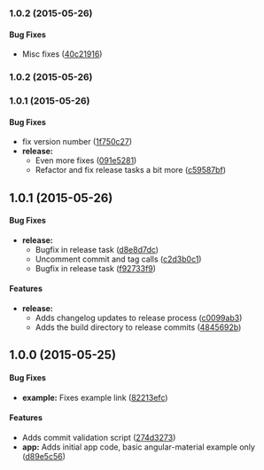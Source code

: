 ### 1.0.2 (2015-05-26)


#### Bug Fixes

* Misc fixes ([40c21916](https://github.com/TomNeyland/neweden.im-frontend.git/commit/40c219169c2a70e26cb695bfb2c5cf1fb2444969))


### 1.0.2 (2015-05-26)


### 1.0.1 (2015-05-26)


#### Bug Fixes

* fix version number ([1f750c27](https://github.com/TomNeyland/neweden.im-frontend.git/commit/1f750c274118676d04451179f827cc182abf8d27))
* **release:**
  * Even more fixes ([091e5281](https://github.com/TomNeyland/neweden.im-frontend.git/commit/091e528189d8d309718985702d14875b42fa8621))
  * Refactor and fix release tasks a bit more ([c59587bf](https://github.com/TomNeyland/neweden.im-frontend.git/commit/c59587bf649442db4bacc45b1cf621a6489b5027))


## 1.0.1 (2015-05-26)


#### Bug Fixes

* **release:**
  * Bugfix in release task ([d8e8d7dc](https://github.com/TomNeyland/neweden.im-frontend.git/commit/d8e8d7dc48058f6b6a8652e2c5d965828faec6a4))
  * Uncomment commit and tag calls ([c2d3b0c1](https://github.com/TomNeyland/neweden.im-frontend.git/commit/c2d3b0c120bdd377658ddbb0a6549f37401f1132))
  * Bugfix in release task ([f92733f9](https://github.com/TomNeyland/neweden.im-frontend.git/commit/f92733f91ab331830755bd2d4f81d3f082d340fa))


#### Features

* **release:**
  * Adds changelog updates to release process ([c0099ab3](https://github.com/TomNeyland/neweden.im-frontend.git/commit/c0099ab3f851911d7e8100a64e1a1b6f664c3e2d))
  * Adds the build directory to release commits ([4845692b](https://github.com/TomNeyland/neweden.im-frontend.git/commit/4845692b1291d01ccc39a5b7170b4b075dc45d4e))


## 1.0.0 (2015-05-25)


#### Bug Fixes

* **example:** Fixes example link ([82213efc](https://github.com/TomNeyland/neweden.im-frontend.git/commit/82213efc74dc665874f607063aa540eb335a03c6))


#### Features

* Adds commit validation script ([274d3273](https://github.com/TomNeyland/neweden.im-frontend.git/commit/274d32730155f04e6bb98c137647f8009bb47934))
* **app:** Adds initial app code, basic angular-material example only ([d89e5c56](https://github.com/TomNeyland/neweden.im-frontend.git/commit/d89e5c5688eee69cc3997d23547b084ae8be1713))